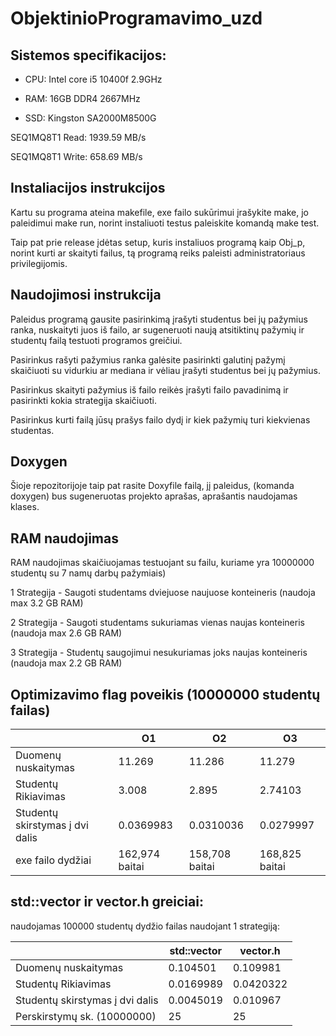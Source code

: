 # ObjektinioProgramavimo_uzd
## Sistemos specifikacijos:
* CPU: Intel core i5 10400f 2.9GHz

* RAM: 16GB DDR4 2667MHz

* SSD: Kingston SA2000M8500G 

SEQ1MQ8T1 Read: 1939.59 MB/s

SEQ1MQ8T1 Write: 658.69 MB/s

## Instaliacijos instrukcijos
Kartu su programa ateina makefile, exe failo sukūrimui įrašykite make, jo paleidimui make run, norint instaliuoti testus paleiskite komandą make test.

Taip pat prie release įdėtas setup, kuris instaliuos programą kaip Obj_p, norint kurti ar skaityti failus, tą programą reiks paleisti administratoriaus privilegijomis.

## Naudojimosi instrukcija
Paleidus programą gausite pasirinkimą įrašyti studentus bei jų pažymius ranka, nuskaityti juos iš failo, ar sugeneruoti naują atsitiktinų pažymių ir studentų failą testuoti programos greičiui.

Pasirinkus rašyti pažymius ranka galėsite pasirinkti galutinį pažymį skaičiuoti su vidurkiu ar mediana ir vėliau įrašyti studentus bei jų pažymius.

Pasirinkus skaityti pažymius iš failo reikės įrašyti failo pavadinimą ir pasirinkti kokia strategija skaičiuoti.

Pasirinkus kurti failą jūsų prašys failo dydį ir kiek pažymių turi kiekvienas studentas.

## Doxygen

Šioje repozitorijoje taip pat rasite Doxyfile failą, jį paleidus, (komanda doxygen) bus sugeneruotas projekto aprašas, aprašantis naudojamas klases.

## RAM naudojimas

RAM naudojimas skaičiuojamas testuojant su failu, kuriame yra 10000000 studentų su 7 namų darbų pažymiais)

1 Strategija - Saugoti studentams dviejuose naujuose konteineris (naudoja max 3.2 GB RAM)

2 Strategija - Saugoti studentams sukuriamas vienas naujas konteineris (naudoja max 2.6 GB RAM)

3 Strategija - Studentų saugojimui nesukuriamas joks naujas konteineris (naudoja max 2.2 GB RAM) 

## Optimizavimo flag poveikis (10000000 studentų failas)

|                                 | O1        | O2        | O3        |
|---------------------------------|-----------|-----------|-----------|
| Duomenų nuskaitymas             | 11.269    | 11.286    | 11.279    |
| Studentų Rikiavimas             | 3.008     | 2.895     | 2.74103   |
| Studentų skirstymas į dvi dalis | 0.0369983 | 0.0310036 | 0.0279997 |
| exe failo dydžiai               | 162,974 baitai| 158,708 baitai| 168,825 baitai |

## std::vector ir vector.h greiciai:

naudojamas 100000 studentų dydžio failas naudojant 1 strategiją:

|                                 |std::vector| vector.h  |
|---------------------------------|-----------|-----------|
| Duomenų nuskaitymas             | 0.104501  | 0.109981  |
| Studentų Rikiavimas             | 0.0169989 | 0.0420322 |
| Studentų skirstymas į dvi dalis | 0.0045019 |0.010967   |
|Perskirstymų sk. (10000000)      |25 |25|
